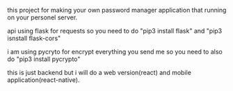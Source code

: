 this project for making your own password manager application that running on your personel server.

api using flask for requests so you need to do "pip3 install flask" and "pip3 isnstall flask-cors"

i am using pycryto for encrypt everything you send me so you need to also do "pip3 install pycrypto"

this is just backend but i will do a web version(react) and mobile application(react-native).
